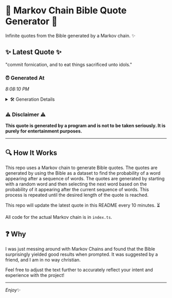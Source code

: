 # 📖 Markov Chain Bible Quote Generator 📖

Infinite quotes from the Bible generated by a Markov chain. ✨

## ✨ Latest Quote ✨
"commit fornication, and to eat things sacrificed unto idols."

### ⏰ Generated At
*8:08:10 PM*

<details>
    <summary>🛠️ Generation Details</summary>
    <p>
        <strong>🌱 Seed:</strong> commit<br>
        <strong>🔄 Iterations:</strong> 8<br>
        <strong>📜 Context History:</strong><br>[ commit ]: fornication,<br>[ commit, fornication, ]: and<br>[ commit, fornication,, and ]: to<br>[ commit, fornication,, and, to ]: eat<br>[ commit, fornication,, and, to, eat ]: things<br>[ commit, fornication,, and, to, eat, things ]: sacrificed<br>[ fornication,, and, to, eat, things, sacrificed ]: unto<br>[ and, to, eat, things, sacrificed, unto ]: idols.<br>
    </p>
</details>

### ⚠️ Disclaimer ⚠️
**This quote is generated by a program and is not to be taken seriously. It is purely for entertainment purposes.**

---

## 🔍 How It Works

This repo uses a Markov chain to generate Bible quotes. The quotes are generated by using the Bible as a dataset to find the probability of a word appearing after a sequence of words. The quotes are generated by starting with a random word and then selecting the next word based on the probability of it appearing after the current sequence of words. This process is repeated until the desired length of the quote is reached.

This repo will update the latest quote in this README every 10 minutes. ⏳

All code for the actual Markov chain is in `index.ts`.

## ❓ Why

I was just messing around with Markov Chains and found that the Bible surprisingly yielded good results when prompted. 
It was suggested by a friend, and I am in no way christian.

Feel free to adjust the text further to accurately reflect your intent and experience with the project!

---

*Enjoy*✨
